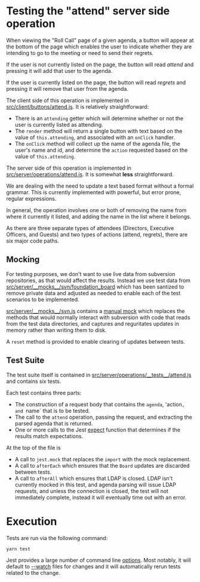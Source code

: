 # Testing the "attend" server side operation

When viewing the "Roll Call" page of a given agenda, a button will appear
at the bottom of the page which enables the user to indicate whether they
are intending to go to the meeting or need to send their regrets.

If the user is not currently listed on the page, the button will read
*attend* and pressing it will add that user to the agenda.

If the user is currently listed on the page, the button will read
*regrets* and pressing it will remove that user from the agenda.

The client side of this operation is implemented in
[src/client/buttons/attend.js](../../src/client/buttons/attend.js).
It is relatively straightforward:

 * There is an `attending` getter which will determine whether or not
   the user is currently listed as attending.
 * The `render` method will return a single button with text based on
   the value of `this.attending`, and associated with an `onClick`
   handler.
 * The `onClick` method will collect up the name of the agenda file,
   the user's name and id, and determine the `action` requested
   based on the value of `this.attending`.

The server side of this operation is implemented in
[src/server/operations/attend.js](../../src/server/operations/attend.js).
It is somewhat **less** straightforward.

We are dealing with the need to update a text based format without a formal
grammar.  This is currently implemented with powerful, but error prone,
regular expressions.

In general, the operation involves one or both of removing the name from
where it currently it listed, and adding the name in the list where it
belongs.

As there are three separate types of attendees (Directors, Executive
Officers, and Guests) and two types of actions (attend, regrets), there
are six major code paths.

## Mocking

For testing purposes, we don't want to use live data from subversion
repositories, as that would affect the results.  Instead we use test
data from
[src/server/\_\_mocks\_\_/svn/foundation_board](../../src/server/__mocks__/svn/foundation_board)
which has been santized to remove private data and adjusted as needed
to enable each of the test scenarios to be implemented.

[src/server/\_\_mocks\_\_/svn.js](../../src/server/__mocks__/svn.js) contains
a [manual mock](https://jestjs.io/docs/en/manual-mocks) which replaces
the methods that would normally interact with subversion with code that
reads from the test data directories, and captures and reguritates updates
in memory rather than writing them to disk.

A `reset` method is provided to enable clearing of updates between tests.

## Test Suite

The test suite itself is contained in
[src/server/operations/\_\_tests\_\_/attend.js](../../src/server/operations/__tests__/attend.js)
and contains six tests.

Each test contains three parts:

  * The construction of a request body that contains the `agenda`, 'action`,
    and `name` that is to be tested.
  * The call to the `attend` operation, passing the request, and extracting
    the parsed agenda that is returned.
  * One or more calls to the Jest [expect](https://jestjs.io/docs/en/expect)
    function that determines if the results match expectations.

At the top of the file is
  * A call to `jest.mock` that replaces the `import` with the mock replacement.
  * A call to `afterEach` which ensures that the `Board` updates are discarded
    between tests.
  * A call to `afterAll` which ensures that LDAP is closed.  LDAP isn't
    currently mocked in this test, and agenda parsing will issue LDAP requests,
    and unless the connection is closed, the test will not immediately complete,
    instead it will eventually time out with an error.

# Execution

Tests are run via the following command:

    yarn test

Jest provides a large number of command line
[options](https://jestjs.io/docs/en/cli#using-with-yarn).
Most notably, it will default to
[--watch](https://jestjs.io/docs/en/cli#--watch) files for changes
and it will automatically rerun tests related to the change.
